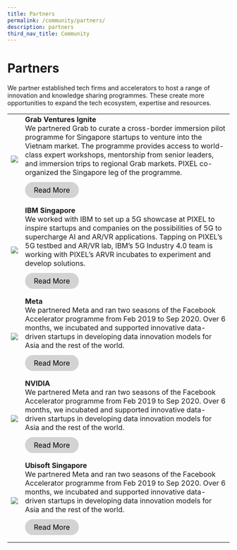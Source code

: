 ```yaml
---
title: Partners
permalink: /community/partners/
description: partners
third_nav_title: Community
---
```

<h1>Partners</h1>
 
We partner established tech firms and accelerators to host a range of innovation and knowledge sharing programmes. These create more opportunities to expand the tech ecosystem, expertise and resources.

<table>
		<tr>
		<td><img src="https://drive.google.com/uc?export=view&amp;id=1bEYynJe9TeeuBWUnKPbtLq0pEjigc5hN"></td>
		<td>
			<b>Grab Ventures Ignite</b>
			<br>We partnered Grab to curate a cross-border immersion pilot programme for Singapore startups to venture into the Vietnam market. The programme provides access to world-class expert workshops, mentorship from senior leaders, and immersion trips to regional Grab markets. PIXEL co-organized the Singapore leg of the programme. 
			<br><br><a href="https://staging.d3nusvu8peabav.amplifyapp.com/monthly-workshops/" target="_blank" style="background-color: lightgrey; color: black; text-decoration: none; border-radius: 100px; padding-left: 20px; padding-right: 20px; padding-top:8px; padding-bottom:8px">Read More</a><br><br>
</td>
	</tr>
	<tr>
		<td><img src="https://drive.google.com/uc?export=view&amp;id=1Fehc-db4xT08ECLDVS2JVEl4H3vy5J-n"></td>
		<td>
			<b>IBM Singapore</b>
			<br>We worked with IBM to set up a 5G showcase at PIXEL to inspire startups and companies on the possibilities of 5G to supercharge AI and AR/VR applications. Tapping on PIXEL’s 5G testbed and AR/VR lab, IBM’s 5G Industry 4.0 team is working with PIXEL’s ARVR incubates to experiment and develop solutions.
			<br><br><a href="https://staging.d3nusvu8peabav.amplifyapp.com/monthly-workshops/" target="_blank" style="background-color: lightgrey; color: black; text-decoration: none; border-radius: 100px; padding-left: 20px; padding-right: 20px; padding-top:8px; padding-bottom:8px">Read More</a><br><br>
		</td>
	</tr>
	<tr>
		<td><img src="https://drive.google.com/uc?export=view&amp;id=18oduEmwcH1ulAoPzfrT13ztFuIKmL4ST"></td>
		<td>
			<b>Meta</b>
			<br>We partnered Meta and ran two seasons of the Facebook Accelerator programme from Feb 2019 to Sep 2020. Over 6 months, we incubated and supported innovative data-driven startups in developing data innovation models for Asia and the rest of the world. 
			<br><br><a href="https://staging.d3nusvu8peabav.amplifyapp.com/monthly-workshops/" target="_blank" style="background-color: lightgrey; color: black; text-decoration: none; border-radius: 100px; padding-left: 20px; padding-right: 20px; padding-top:8px; padding-bottom:8px">Read More</a><br><br>
		</td>
	</tr>
	<tr>
		<td><img src="https://drive.google.com/uc?export=view&amp;id=1qEBFzTBsmrX2ENYo_EQxlsusA6NozoiX"></td>
		<td><b>NVIDIA</b> 
			<br>We partnered Meta and ran two seasons of the Facebook Accelerator programme from Feb 2019 to Sep 2020. Over 6 months, we incubated and supported innovative data-driven startups in developing data innovation models for Asia and the rest of the world. 
			<br><br><a href="https://staging.d3nusvu8peabav.amplifyapp.com/monthly-workshops/" target="_blank" style="background-color: lightgrey; color: black; text-decoration: none; border-radius: 100px; padding-left: 20px; padding-right: 20px; padding-top:8px; padding-bottom:8px">Read More</a><br><br>
		</td>
	</tr>
		<tr>
		<td><img src="https://drive.google.com/uc?export=view&amp;id=13yubVRfL-tMjEhroZv7_IU4IrWGySJ_d"></td>
		<td><b>Ubisoft Singapore</b> 
			<br>We partnered Meta and ran two seasons of the Facebook Accelerator programme from Feb 2019 to Sep 2020. Over 6 months, we incubated and supported innovative data-driven startups in developing data innovation models for Asia and the rest of the world. 
			<br><br><a href="https://staging.d3nusvu8peabav.amplifyapp.com/monthly-workshops/" target="_blank" style="background-color: lightgrey; color: black; text-decoration: none; border-radius: 100px; padding-left: 20px; padding-right: 20px; padding-top:8px; padding-bottom:8px">Read More</a><br><br>
		</td>
	</tr>
</table>